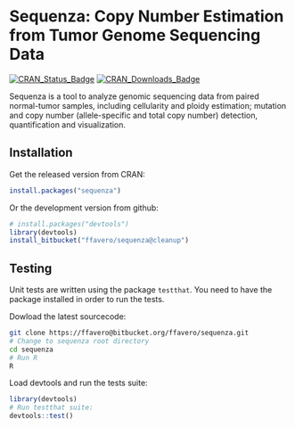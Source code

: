 # Sequenza: Copy Number Estimation from Tumor Genome Sequencing Data

[![CRAN_Status_Badge](http://www.r-pkg.org/badges/version/sequenza)](https://cran.r-project.org/package=sequenza)
[![CRAN_Downloads_Badge](http://cranlogs.r-pkg.org/badges/sequenza)](https://cran.r-project.org/package=sequenza)


Sequenza is a tool to analyze genomic sequencing data from paired normal-tumor samples, including cellularity and ploidy estimation; mutation and copy number (allele-specific and total copy number) detection, quantification and visualization.

## Installation

Get the released version from CRAN:

```R
install.packages("sequenza")
```

Or the development version from github:

```R
# install.packages("devtools")
library(devtools)
install_bitbucket("ffavero/sequenza@cleanup")
```

## Testing

Unit tests are written using the package `testthat`.
You need to have the package installed in order to run the tests.

Dowload the latest sourcecode:

```bash
git clone https://ffavero@bitbucket.org/ffavero/sequenza.git
# Change to sequenza root directory
cd sequenza
# Run R
R
```

Load devtools and run the tests suite:
```R
library(devtools)
# Run testthat suite:
devtools::test()
```
